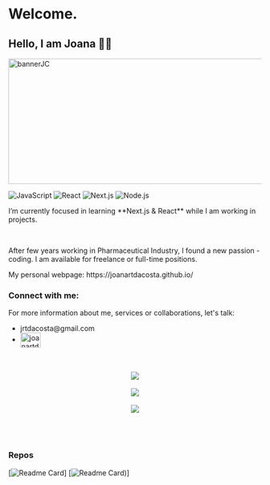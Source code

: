 <div>
<h1>Welcome.</h1>
<h2>Hello, I am Joana 👩‍💻</h2>

<img alt="bannerJC" height="250px" width="1200" src="https://joana-personal-website.s3.eu-central-1.amazonaws.com/banner.png"/>

![JavaScript](https://img.shields.io/badge/JavaScript-F7DF1E?style=for-the-badge&logo=javascript&logoColor=black)
![React](https://img.shields.io/badge/React-61DAFB?style=for-the-badge&logo=react&logoColor=black)
![Next.js](https://img.shields.io/badge/Next.js-000000?style=for-the-badge&logo=next.js&logoColor=white)
![Node.js](https://img.shields.io/badge/Node.js-43853D?style=for-the-badge&logo=node.js&logoColor=white)
</div>

<div align="left">
<p>I’m currently focused in learning **Next.js & React** while I am working in projects.</p>

</div>

</br>


<div align="left">
<p>After few years working in Pharmaceutical Industry, I found a new passion - coding. I am available for freelance or full-time positions.</p>
<p>My personal webpage: https://joanartdacosta.github.io/</p>
</div>

<div align="left">
<h3>Connect with me:</h3>
<p>For more information about me, services or collaborations, let's talk: </p>
  <ul>
    <li>jrtdacosta@gmail.com</li>
    <li> <a href="https://linkedin.com/in/joanartdacosta" target="blank"><img align="center" src="https://raw.githubusercontent.com/rahuldkjain/github-profile-readme-generator/master/src/images/icons/Social/linked-in-alt.svg" alt="joanartdacosta" height="30" width="40" /></a></li>
  </ul>
</div>

</br>
</br>
<div align="center">
<img align="center" src="https://github-readme-stats.vercel.app/api/top-langs/?username=joanartdacosta&theme=nord"/>  
</br>
</br>
<img src="https://streak-stats.demolab.com?user=Joanartdacosta&theme=nord"/>
</br>
</br>
<img src="https://github-readme-stats.vercel.app/api?username=joanartdacosta&show_icons=true&theme=nord"/>
</div>


</br>
<div>

</div>

</br>
</br>

<div>
<h3>Repos</h3>

[![Readme Card](https://github-readme-stats.vercel.app/api/pin/?username=Joanartdacosta&repo=Joanartdacosta.github.io&theme=radical)]
[![Readme Card](https://github-readme-stats.vercel.app/api/pin/?username=Joanartdacosta&repo=chalet&theme=radical))]

</div>
